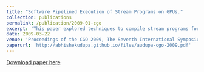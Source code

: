 ```yaml
---
title: "Software Pipelined Execution of Stream Programs on GPUs."
collection: publications
permalink: /publication/2009-01-cgo
excerpt: 'This paper explored techniques to compile stream programs for efficient execution on GPUs.'
date: 2009-03-22
venue: 'Proceedings of the CGO 2009, The Seventh International Symposium on Code Generation and Optimization, Seattle, Washington, USA, March 22-25, 2009'
paperurl: 'http://abhishekudupa.github.io/files/audupa-cgo-2009.pdf'
---
```

[Download paper here](http://abhishekudupa.github.io/files/audupa-cgo-2009.pdf)
